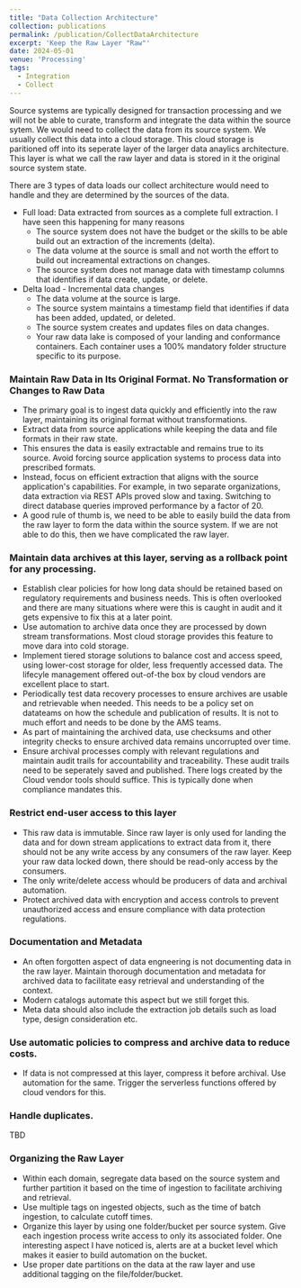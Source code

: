 ```yaml
---
title: "Data Collection Architecture"
collection: publications
permalink: /publication/CollectDataArchitecture
excerpt: 'Keep the Raw Layer "Raw"'
date: 2024-05-01
venue: 'Processing'
tags:
  - Integration
  - Collect
---
```


Source systems are typically designed for transaction processing and we will not be able to curate, transform and integrate the data within the source sytem. We would need to collect the data from its source system. We usually collect this data into a cloud storage. This cloud storage is paritioned off into its seperate layer of the larger data anaylics architecture. This layer is what we call the raw layer and data is stored in it the original source system state.

There are 3 types of data loads our collect architecture would need to handle and they are determined by the sources of the data.
* Full load: Data extracted from sources as a complete full extraction. I have seen this happening for many reasons
  * The source system does not have the budget or the skills to be able build out an extraction of the increments (delta). 
  * The data volume at the source is small and not worth the effort to build out increamental extractions on changes.
  * The source system does not manage data with timestamp columns that identifies if data create, update, or delete.
* Delta load - Incremental data changes
  * The data volume at the source is large.
  * The source system maintains a timestamp field that identifies if data has been added, updated, or deleted.
  * The source system creates and updates files on data changes.
  * Your raw data lake is composed of your landing and conformance containers. Each container uses a 100% mandatory folder structure specific to its purpose.

### Maintain Raw Data in Its Original Format. No Transformation or Changes to Raw Data
* The primary goal is to ingest data quickly and efficiently into the raw layer, maintaining its original format without transformations.
* Extract data from source applications while keeping the data and file formats in their raw state.
* This ensures the data is easily extractable and remains true to its source. Avoid forcing source application systems to process data into prescribed formats.
* Instead, focus on efficient extraction that aligns with the source application's capabilities. For example, in two separate organizations, data extraction via REST APIs proved slow and taxing. Switching to direct database queries improved performance by a factor of 20.
* A good rule of thumb is, we need to be able to easily build the data from the raw layer to form the data within the source system. If we are not able to do this, then we have complicated the raw layer.
### Maintain data archives at this layer, serving as a rollback point for any processing. 
* Establish clear policies for how long data should be retained based on regulatory requirements and business needs. This is often overlooked and there are many situations where were this is caught in audit and it gets expensive to fix this at a later point.
* Use automation to archive data once they are processed by down stream transformations. Most cloud storage provides this feature to move dara into cold storage.
* Implement tiered storage solutions to balance cost and access speed, using lower-cost storage for older, less frequently accessed data. The lifecyle management offered out-of-the box by cloud vendors are excellent place to start.
* Periodically test data recovery processes to ensure archives are usable and retrievable when needed. This needs to be a policy set on datateams on how the schedule and publication of results. It is not to much effort and needs to be done by the AMS teams.
* As part of maintaining the archived data, use checksums and other integrity checks to ensure archived data remains uncorrupted over time.
* Ensure archival processes comply with relevant regulations and maintain audit trails for accountability and traceability. These audit trails need to be seperately saved and published. There logs created by the Cloud vendor tools should suffice. This is typically done when compliance mandates this.
### Restrict end-user access to this layer
* This raw data is immutable. Since raw layer is only used for landing the data and for down stream applications to extract data from it, there should not be any write access by any consumers of the raw layer. Keep your raw data locked down, there should be read-only access by the consumers.
* The only write/delete access whould be producers of data and archival automation.
* Protect archived data with encryption and access controls to prevent unauthorized access and ensure compliance with data protection regulations.
### Documentation and Metadata
* An often forgotten aspect of data engneering is not documenting data in the raw layer. Maintain thorough documentation and metadata for archived data to facilitate easy retrieval and understanding of the context.
* Modern catalogs automate this aspect but we still forget this.
* Meta data should also include the extraction job details such as load type, design consideration etc.
### Use automatic policies to compress and archive data to reduce costs. 
* If data is not compressed at this layer, compress it before archival. Use automation for the same. Trigger the serverless functions offered by cloud vendors for this.
### Handle duplicates.
TBD
### Organizing the Raw Layer
* Within each domain, segregate data based on the source system and further partition it based on the time of ingestion to facilitate archiving and retrieval.
* Use multiple tags on ingested objects, such as the time of batch ingestion, to calculate cutoff times.
* Organize this layer by using one folder/bucket per source system. Give each ingestion process write access to only its associated folder. One interesting aspect I have noticed is, alerts are at a bucket level which makes it easier to build automation on the bucket.
* Use proper date partitions on the data at the raw layer and use additional tagging on the file/folder/bucket.
